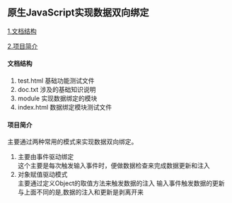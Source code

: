 ## 原生JavaScript实现数据双向绑定

[1.文档结构](#_1)

[2.项目简介](#_2)

<h4 id="_1">文档结构</h4>   

1. test.html  基础功能测试文件
2. doc.txt   涉及的基础知识说明
3. module    实现数据绑定的模块
4. index.html 数据绑定模块测试文件


#### 项目简介
主要通过两种常用的模式来实现数据双向绑定。

1. 主要由事件驱动绑定   
  这个主要是每次触发输入事件时，便做数据检查来完成数据更新和注入
2. 对象赋值驱动模式   
  主要通过定义Object的取值方法来触发数据的注入
  输入事件触发数据的更新
  与上面不同的是,数据的注入和更新是剥离开来
